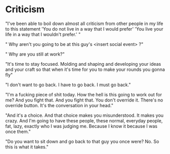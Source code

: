 # Criticism

"I've been able to boil down almost all criticism from other people in my life to this statement 'You do not live in a way that I would prefer'      'You live your life in a way that I wouldn't prefer.' "



" Why aren't you going to be at this guy's \<insert social event> ?"

" Why are you still at work?"&#x20;

"It's time to stay focused. Molding and shaping and developing your ideas and your craft so that when it's time for you to make your rounds you gonna fly"

"I don't want to go back. I have to go back. I must go back."

"I'm a fucking piece of shit today. How the hell is this going to work out for me? And you fight that. And you fight that. You don't override it. There's no override button. It's the conversation in your head."

"And it's a choice. And that choice makes you misunderstood. It makes you crazy. And I'm going to have these people, these normal, everyday people, fat, lazy, exactly who I was judging me. Because I know it because I was once them."&#x20;

"Do you want to sit down and go back to that guy you once were? No. So this is what it takes."















